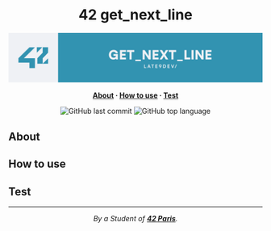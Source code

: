 
<h1 align="center">42 get_next_line</h1>

<picture>
  <source media="(prefers-color-scheme: dark)" srcset="./ressources/github-readme-banner-gnl-light.png">
  <source media="(prefers-color-scheme: light)" srcset="./ressources/github-readme-banner-gnl-dark.png">
  <img alt="Shows an illustrated sun in light mode and a moon with stars in dark mode." src="./ressources/github-readme-banner-gnl-color.png">
</picture>

<p align="center">
	<b>
		<a href="#about">About</a>
		<span> · </span>
		<a href="#how-to-use">How to use</a>
		<span> · </span>
		<a href="#test">Test</a>
	</b>
</p>

<p align="center">
	<img alt="GitHub last commit" src="https://img.shields.io/github/last-commit/late9dev/42_get_next_line">
	<img alt="GitHub top language" src="https://img.shields.io/github/languages/top/late9dev/42_get_next_line">
</p>

## About

## How to use

## Test

---

<div align="center">
	<i>By a Student of <a href="https://42.fr"><b>42 Paris</b></a>.</i>
</div>